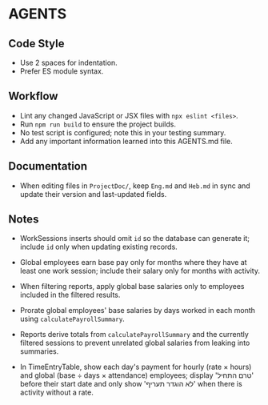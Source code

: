 # AGENTS

## Code Style
- Use 2 spaces for indentation.
- Prefer ES module syntax.

## Workflow
- Lint any changed JavaScript or JSX files with `npx eslint <files>`.
- Run `npm run build` to ensure the project builds.
- No test script is configured; note this in your testing summary.
- Add any important information learned into this AGENTS.md file.

## Documentation
- When editing files in `ProjectDoc/`, keep `Eng.md` and `Heb.md` in sync and update their version and last-updated fields.

## Notes
- WorkSessions inserts should omit `id` so the database can generate it; include `id` only when updating existing records.
- Global employees earn base pay only for months where they have at least one work session; include their salary only for months with activity.

- When filtering reports, apply global base salaries only to employees included in the filtered results.

- Prorate global employees' base salaries by days worked in each month using `calculatePayrollSummary`.
- Reports derive totals from `calculatePayrollSummary` and the currently filtered sessions to prevent unrelated global salaries from leaking into summaries.
- In TimeEntryTable, show each day's payment for hourly (rate × hours) and global (base ÷ days × attendance) employees; display 'טרם התחיל' before their start date and only show 'לא הוגדר תעריף' when there is activity without a rate.

